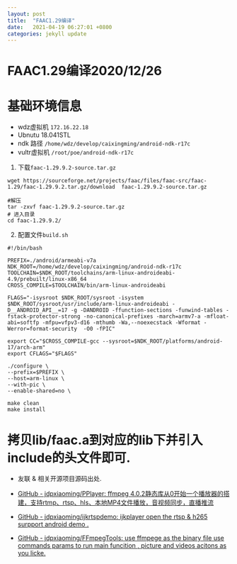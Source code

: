 ```yaml
---
layout: post
title:  "FAAC1.29编译"
date:   2021-04-19 06:27:01 +0800
categories: jekyll update
---
```

FAAC1.29编译2020/12/26
===

# 基础环境信息

- wdz虚拟机 `172.16.22.18`
- Ubnutu 18.041STL 
- ndk 路径 `/home/wdz/develop/caixingming/android-ndk-r17c`
- vultr虚拟机 `/root/poe/android-ndk-r17c`


1. 下载`faac-1.29.9.2-source.tar.gz`

```shell
wget https://sourceforge.net/projects/faac/files/faac-src/faac-1.29/faac-1.29.9.2.tar.gz/download  faac-1.29.9.2-source.tar.gz 

#解压
tar -zxvf faac-1.29.9.2-source.tar.gz
# 进入目录
cd faac-1.29.9.2/
```


2. 配置文件`build.sh`

```shell
#!/bin/bash

PREFIX=./android/armeabi-v7a
NDK_ROOT=/home/wdz/develop/caixingming/android-ndk-r17c
TOOLCHAIN=$NDK_ROOT/toolchains/arm-linux-androideabi-4.9/prebuilt/linux-x86_64
CROSS_COMPILE=$TOOLCHAIN/bin/arm-linux-androideabi

FLAGS="-isysroot $NDK_ROOT/sysroot -isystem $NDK_ROOT/sysroot/usr/include/arm-linux-androideabi -D__ANDROID_API__=17 -g -DANDROID -ffunction-sections -funwind-tables -fstack-protector-strong -no-canonical-prefixes -march=armv7-a -mfloat-abi=softfp -mfpu=vfpv3-d16 -mthumb -Wa,--noexecstack -Wformat -Werror=format-security  -O0 -fPIC"

export CC="$CROSS_COMPILE-gcc --sysroot=$NDK_ROOT/platforms/android-17/arch-arm"
export CFLAGS="$FLAGS"

./configure \
--prefix=$PREFIX \
--host=arm-linux \
--with-pic \
--enable-shared=no \

make clean
make install
```

# 拷贝lib/faac.a到对应的lib下并引入include的头文件即可.  


- 友联 & 相关开源项目源码出处. 

- [GitHub - jdpxiaoming/PPlayer: ffmpeg 4.0.2静态库从0开始一个播放器的搭建，支持rtmp、rtsp、hls、本地MP4文件播放，音视频同步，直播推流](https://github.com/jdpxiaoming/PPlayer)

- [GitHub - jdpxiaoming/ijkrtspdemo: ijkplayer open the rtsp & h265 surpport android demo .](https://github.com/jdpxiaoming/ijkrtspdemo)

- [GitHub - jdpxiaoming/FFmpegTools: use ffmpege as the binary file use commands params to run main funcition , picture and videos acitons as you licke.](https://github.com/jdpxiaoming/FFmpegTools/)

